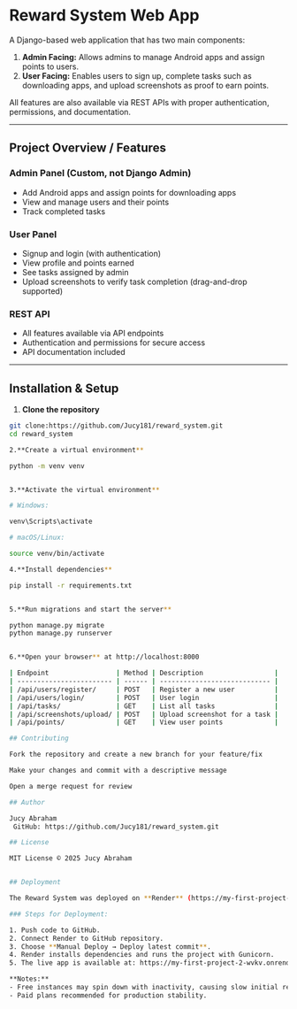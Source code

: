 # Reward System Web App 

A Django-based web application that has two main components:

1. **Admin Facing:** Allows admins to manage Android apps and assign points to users.  
2. **User Facing:** Enables users to sign up, complete tasks such as downloading apps, and upload screenshots as proof to earn points.  

All features are also available via REST APIs with proper authentication, permissions, and documentation.

---

## Project Overview / Features

### Admin Panel (Custom, not Django Admin)
- Add Android apps and assign points for downloading apps
- View and manage users and their points
- Track completed tasks

### User Panel
- Signup and login (with authentication)
- View profile and points earned
- See tasks assigned by admin
- Upload screenshots to verify task completion (drag-and-drop supported)

### REST API
- All features available via API endpoints
- Authentication and permissions for secure access
- API documentation included

---

## Installation & Setup
1. **Clone the repository**

```bash
git clone:https://github.com/Jucy181/reward_system.git
cd reward_system

2.**Create a virtual environment**

python -m venv venv


3.**Activate the virtual environment**

# Windows:

venv\Scripts\activate

# macOS/Linux:

source venv/bin/activate

4.**Install dependencies**

pip install -r requirements.txt


5.**Run migrations and start the server**

python manage.py migrate
python manage.py runserver


6.**Open your browser** at http://localhost:8000

| Endpoint                 | Method | Description                  |
| ------------------------ | ------ | ---------------------------- |
| /api/users/register/     | POST   | Register a new user          |
| /api/users/login/        | POST   | User login                   |
| /api/tasks/              | GET    | List all tasks               |
| /api/screenshots/upload/ | POST   | Upload screenshot for a task |
| /api/points/             | GET    | View user points             |

## Contributing

Fork the repository and create a new branch for your feature/fix

Make your changes and commit with a descriptive message

Open a merge request for review

## Author

Jucy Abraham
 GitHub: https://github.com/Jucy181/reward_system.git

## License

MIT License © 2025 Jucy Abraham


## Deployment 

The Reward System was deployed on **Render** (https://my-first-project-2-wvkv.onrender.com).  

### Steps for Deployment:

1. Push code to GitHub.
2. Connect Render to GitHub repository.
3. Choose **Manual Deploy → Deploy latest commit**.
4. Render installs dependencies and runs the project with Gunicorn.
5. The live app is available at: https://my-first-project-2-wvkv.onrender.com

**Notes:**
- Free instances may spin down with inactivity, causing slow initial requests.
- Paid plans recommended for production stability.


